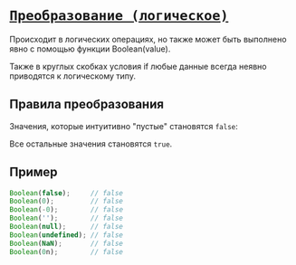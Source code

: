 # [`Преобразование (логическое)`](../index.md)

Происходит в логических операциях, но также может быть выполнено явно с помощью функции Boolean(value).

Также в круглых скобках условия if любые данные всегда неявно приводятся к логическому типу.

## Правила преобразования

Значения, которые интуитивно "пустые" становятся `false`:

Все остальные значения становятся `true`.

## Пример

```js
Boolean(false);     // false 
Boolean(0);         // false 
Boolean(-0);        // false 
Boolean('');        // false 
Boolean(null);      // false 
Boolean(undefined); // false 
Boolean(NaN);       // false 
Boolean(0n);        // false 
```
